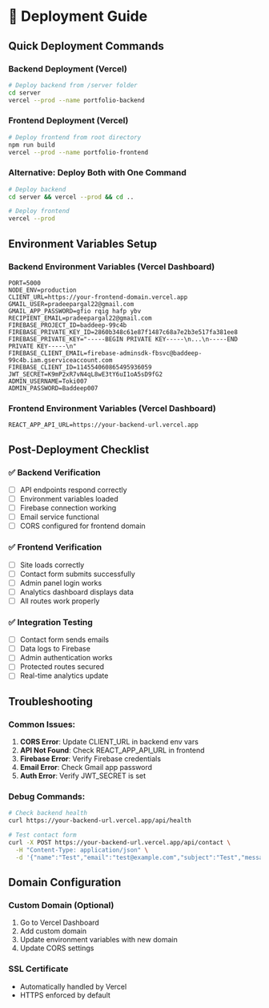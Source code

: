 # 🚀 Deployment Guide

## Quick Deployment Commands

### Backend Deployment (Vercel)
```bash
# Deploy backend from /server folder
cd server
vercel --prod --name portfolio-backend
```

### Frontend Deployment (Vercel)
```bash
# Deploy frontend from root directory
npm run build
vercel --prod --name portfolio-frontend
```

### Alternative: Deploy Both with One Command
```bash
# Deploy backend
cd server && vercel --prod && cd ..

# Deploy frontend  
vercel --prod
```

## Environment Variables Setup

### Backend Environment Variables (Vercel Dashboard)
```
PORT=5000
NODE_ENV=production
CLIENT_URL=https://your-frontend-domain.vercel.app
GMAIL_USER=pradeepargal22@gmail.com
GMAIL_APP_PASSWORD=gfio rqig hafp ybv
RECIPIENT_EMAIL=pradeepargal22@gmail.com
FIREBASE_PROJECT_ID=baddeep-99c4b
FIREBASE_PRIVATE_KEY_ID=2860b348c61e87f1487c68a7e2b3e517fa381ee8
FIREBASE_PRIVATE_KEY="-----BEGIN PRIVATE KEY-----\n...\n-----END PRIVATE KEY-----\n"
FIREBASE_CLIENT_EMAIL=firebase-adminsdk-fbsvc@baddeep-99c4b.iam.gserviceaccount.com
FIREBASE_CLIENT_ID=114554060865495936059
JWT_SECRET=K9mP2xR7vN4qL8wE3tY6uI1oA5sD9fG2
ADMIN_USERNAME=Toki007
ADMIN_PASSWORD=Baddeep007
```

### Frontend Environment Variables (Vercel Dashboard)
```
REACT_APP_API_URL=https://your-backend-url.vercel.app
```

## Post-Deployment Checklist

### ✅ Backend Verification
- [ ] API endpoints respond correctly
- [ ] Environment variables loaded
- [ ] Firebase connection working
- [ ] Email service functional
- [ ] CORS configured for frontend domain

### ✅ Frontend Verification  
- [ ] Site loads correctly
- [ ] Contact form submits successfully
- [ ] Admin panel login works
- [ ] Analytics dashboard displays data
- [ ] All routes work properly

### ✅ Integration Testing
- [ ] Contact form sends emails
- [ ] Data logs to Firebase
- [ ] Admin authentication works
- [ ] Protected routes secured
- [ ] Real-time analytics update

## Troubleshooting

### Common Issues:
1. **CORS Error**: Update CLIENT_URL in backend env vars
2. **API Not Found**: Check REACT_APP_API_URL in frontend
3. **Firebase Error**: Verify Firebase credentials
4. **Email Error**: Check Gmail app password
5. **Auth Error**: Verify JWT_SECRET is set

### Debug Commands:
```bash
# Check backend health
curl https://your-backend-url.vercel.app/api/health

# Test contact form
curl -X POST https://your-backend-url.vercel.app/api/contact \
  -H "Content-Type: application/json" \
  -d '{"name":"Test","email":"test@example.com","subject":"Test","message":"Test message"}'
```

## Domain Configuration

### Custom Domain (Optional)
1. Go to Vercel Dashboard
2. Add custom domain
3. Update environment variables with new domain
4. Update CORS settings

### SSL Certificate
- Automatically handled by Vercel
- HTTPS enforced by default